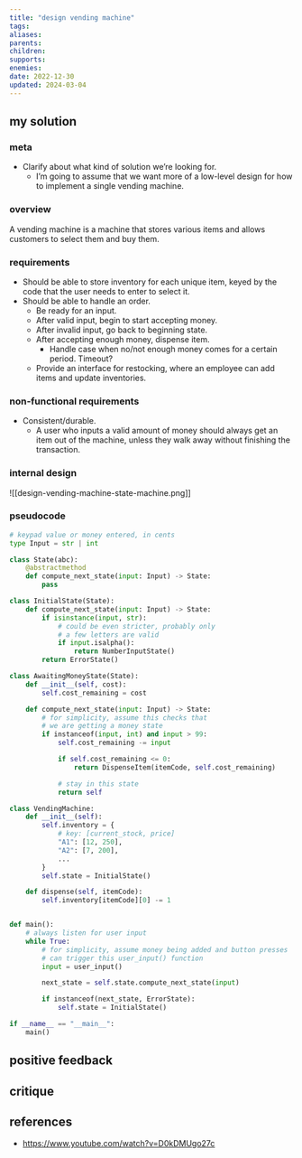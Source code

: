 ```yaml
---
title: "design vending machine"
tags:
aliases: 
parents: 
children: 
supports: 
enemies:
date: 2022-12-30
updated: 2024-03-04
---
```


## my solution

### meta

- Clarify about what kind of solution we’re looking for.
	- I’m going to assume that we want more of a low-level design for how to implement a single vending machine.

### overview

A vending machine is a machine that stores various items and allows customers to select them and buy them.

### requirements

- Should be able to store inventory for each unique item, keyed by the code that the user needs to enter to select it.
- Should be able to handle an order.
	- Be ready for an input.
	- After valid input, begin to start accepting money.
	- After invalid input, go back to beginning state.
	- After accepting enough money, dispense item.
		- Handle case when no/not enough money comes for a certain period. Timeout?
	- Provide an interface for restocking, where an employee can add items and update inventories.

### non-functional requirements

- Consistent/durable.
	- A user who inputs a valid amount of money should always get an item out of the machine, unless they walk away without finishing the transaction.

### internal design

![[design-vending-machine-state-machine.png]]

### pseudocode

```python
# keypad value or money entered, in cents
type Input = str | int

class State(abc):
	@abstractmethod
	def compute_next_state(input: Input) -> State:
		pass

class InitialState(State):
	def compute_next_state(input: Input) -> State:
		if isinstance(input, str):
			# could be even stricter, probably only
			# a few letters are valid
			if input.isalpha():
				return NumberInputState()
		return ErrorState()

class AwaitingMoneyState(State):
	def __init__(self, cost):
		self.cost_remaining = cost

	def compute_next_state(input: Input) -> State:
		# for simplicity, assume this checks that
		# we are getting a money state
		if instanceof(input, int) and input > 99:
			self.cost_remaining -= input

			if self.cost_remaining <= 0:
				return DispenseItem(itemCode, self.cost_remaining)

			# stay in this state
			return self

class VendingMachine:
	def __init__(self):
		self.inventory = {
			# key: [current_stock, price]
			"A1": [12, 250],
			"A2": [7, 200],
			...
		}
		self.state = InitialState()

	def dispense(self, itemCode):
		self.inventory[itemCode][0] -= 1


def main():
	# always listen for user input
	while True:
		# for simplicity, assume money being added and button presses
		# can trigger this user_input() function
		input = user_input()

		next_state = self.state.compute_next_state(input)

		if instanceof(next_state, ErrorState):
			self.state = InitialState()

if __name__ == "__main__":
	main()
```

## positive feedback

## critique

## references

- https://www.youtube.com/watch?v=D0kDMUgo27c
